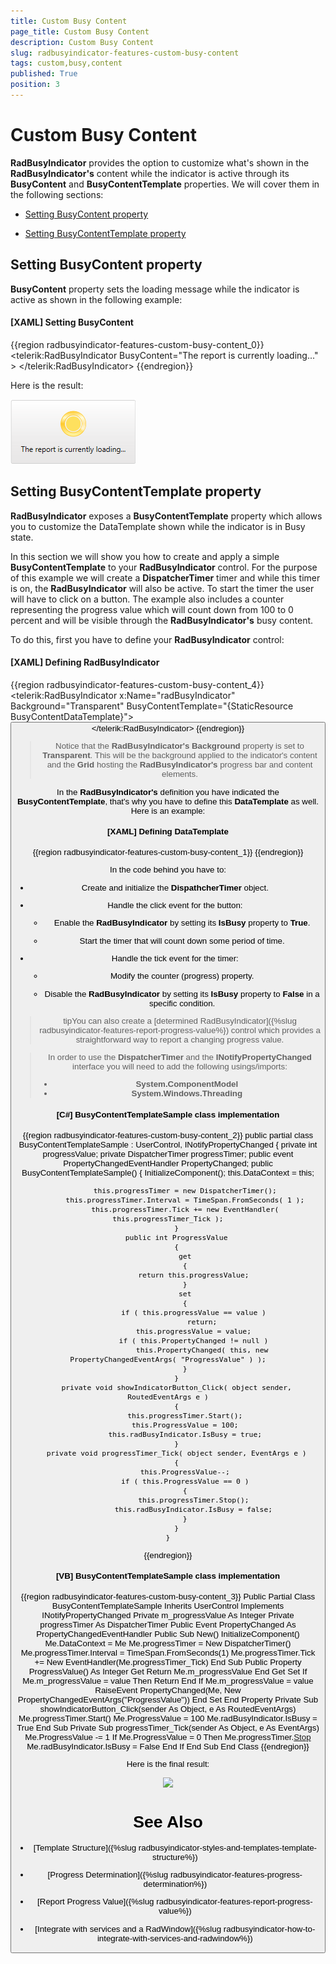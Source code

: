 ```yaml
---
title: Custom Busy Content
page_title: Custom Busy Content
description: Custom Busy Content
slug: radbusyindicator-features-custom-busy-content
tags: custom,busy,content
published: True
position: 3
---
```


# Custom Busy Content

__RadBusyIndicator__ provides the option to customize what's shown in the __RadBusyIndicator's__ content while the indicator is active through its __BusyContent__ and __BusyContentTemplate__ properties. We will cover them in the following sections:

 * [Setting BusyContent property](#setting-busycontent-property)
 
 * [Setting BusyContentTemplate property](#setting-busycontenttemplate-property)
 
## Setting BusyContent property

__BusyContent__ property sets the loading message while the indicator is active as shown in the following example:

#### __[XAML] Setting BusyContent__

{{region radbusyindicator-features-custom-busy-content_0}}
	<telerik:RadBusyIndicator BusyContent="The report is currently loading..." >
        <!-- the content here -->
    </telerik:RadBusyIndicator>
{{endregion}}

Here is the result:

![](images/radbusyindicator_features_busycontent_0.png)

## Setting BusyContentTemplate property

__RadBusyIndicator__ exposes a __BusyContentTemplate__ property which allows you to customize the DataTemplate shown while the indicator is in Busy state.

In this section we will show you how to create and apply a simple __BusyContentTemplate__ to your __RadBusyIndicator__ control. For the purpose of this example we will create a __DispatcherTimer__ timer and while this timer is on, the __RadBusyIndicator__ will also be active. To start the timer the user will have to click on a button. The example also includes a counter representing the progress value which will count down from 100 to 0 percent and will be visible through the __RadBusyIndicator's__ busy content.

To do this, first you have to define your __RadBusyIndicator__ control:

#### __[XAML] Defining RadBusyIndicator__

{{region radbusyindicator-features-custom-busy-content_4}}
	<telerik:RadBusyIndicator x:Name="radBusyIndicator"
	                          Background="Transparent"
	                          BusyContentTemplate="{StaticResource BusyContentDataTemplate}">
	    <Grid>
	         <TextBlock Text="Some Content"
	                    TextAlignment="Center" />
	         <Button Content="Show RadBusyIndicator"
	                 VerticalAlignment="Bottom"
	                 Click="showIndicatorButton_Click"
	                 Width="150" />
	    </Grid>
	</telerik:RadBusyIndicator>
{{endregion}}

>Notice that the __RadBusyIndicator's Background__ property is set to __Transparent__. This will be the background applied to the indicator's content and the __Grid__ hosting the __RadBusyIndicator's__ progress bar and content elements.

In the __RadBusyIndicator's__ definition you have indicated the __BusyContentTemplate__, that's why you have to define this __DataTemplate__ as well. Here is an example:

#### __[XAML] Defining DataTemplate__

{{region radbusyindicator-features-custom-busy-content_1}}
	<DataTemplate x:Key="BusyContentDataTemplate">
	    <StackPanel Orientation="Horizontal"
	                DataContext="{Binding DataContext, ElementName=radBusyIndicator}">
	        <TextBlock Text="Loading... "
	                   FontWeight="Bold" />
	        <TextBlock Text="{Binding ProgressValue}"
	                   FontWeight="Bold" />
	        <TextBlock Text="%"
	                   FontWeight="Bold" />
	    </StackPanel>
	</DataTemplate>
{{endregion}}

In the code behind you have to:

* Create and initialize the __DispathcherTimer__ object.

* Handle the click event for the button:

	* Enable the __RadBusyIndicator__ by setting its __IsBusy__ property to __True__.

	* Start the timer that will count down some period of time.

* Handle the tick event for the timer:

	* Modify the counter (progress) property.

	* Disable the __RadBusyIndicator__ by setting its __IsBusy__ property to __False__ in a specific condition.

>tipYou can also create a [determined RadBusyIndicator]({%slug radbusyindicator-features-report-progress-value%}) control which provides a straightforward way to report a changing progress value.

>In order to use the __DispatcherTimer__ and the __INotifyPropertyChanged__ interface you will need to add the following usings/imports: 
>* __System.ComponentModel__
>* __System.Windows.Threading__

#### __[C#] BusyContentTemplateSample class implementation__

{{region radbusyindicator-features-custom-busy-content_2}}
	public partial class BusyContentTemplateSample : UserControl, INotifyPropertyChanged
	{
	    private int progressValue;
	    private DispatcherTimer progressTimer;
	    public event PropertyChangedEventHandler PropertyChanged;
	    public BusyContentTemplateSample()
	    {
	        InitializeComponent();
	        this.DataContext = this;
	
	        this.progressTimer = new DispatcherTimer();
	        this.progressTimer.Interval = TimeSpan.FromSeconds( 1 );
	        this.progressTimer.Tick += new EventHandler( this.progressTimer_Tick );
	    }
	    public int ProgressValue
	    {
	        get
	        {
	            return this.progressValue;
	        }
	        set
	        {
	            if ( this.progressValue == value )
	                return;
	            this.progressValue = value;
	            if ( this.PropertyChanged != null )
	                this.PropertyChanged( this, new PropertyChangedEventArgs( "ProgressValue" ) );
	        }
	    }
	    private void showIndicatorButton_Click( object sender, RoutedEventArgs e )
	    {
	        this.progressTimer.Start();
	        this.ProgressValue = 100;
	        this.radBusyIndicator.IsBusy = true;
	    }
	    private void progressTimer_Tick( object sender, EventArgs e )
	    {
	        this.ProgressValue--;
	        if ( this.ProgressValue == 0 )
	        {
	            this.progressTimer.Stop();
	            this.radBusyIndicator.IsBusy = false;
	        }
	    }
	}
{{endregion}}

#### __[VB] BusyContentTemplateSample class implementation__

{{region radbusyindicator-features-custom-busy-content_3}}
	Public Partial Class BusyContentTemplateSample
	 Inherits UserControl
	 Implements INotifyPropertyChanged
	 Private m_progressValue As Integer
	 Private progressTimer As DispatcherTimer
	 Public Event PropertyChanged As PropertyChangedEventHandler
	 Public Sub New()
	  InitializeComponent()
	  Me.DataContext = Me
	  Me.progressTimer = New DispatcherTimer()
	  Me.progressTimer.Interval = TimeSpan.FromSeconds(1)
	  Me.progressTimer.Tick += New EventHandler(Me.progressTimer_Tick)
	 End Sub
	 Public Property ProgressValue() As Integer
	  Get
	   Return Me.m_progressValue
	  End Get
	  Set
	   If Me.m_progressValue = value Then
	    Return
	   End If
	   Me.m_progressValue = value
	   RaiseEvent PropertyChanged(Me, New PropertyChangedEventArgs("ProgressValue"))
	  End Set
	 End Property
	 Private Sub showIndicatorButton_Click(sender As Object, e As RoutedEventArgs)
	  Me.progressTimer.Start()
	  Me.ProgressValue = 100
	  Me.radBusyIndicator.IsBusy = True
	 End Sub
	 Private Sub progressTimer_Tick(sender As Object, e As EventArgs)
	  Me.ProgressValue -= 1
	  If Me.ProgressValue = 0 Then
	   Me.progressTimer.[Stop]()
	   Me.radBusyIndicator.IsBusy = False
	  End If
	 End Sub
	End Class
{{endregion}}

Here is the final result:

![](images/radbusyindicator_styles_and_templates_busycontenttemplate_010.png)

# See Also

 * [Template Structure]({%slug radbusyindicator-styles-and-templates-template-structure%})

 * [Progress Determination]({%slug radbusyindicator-features-progress-determination%})

 * [Report Progress Value]({%slug radbusyindicator-features-report-progress-value%})

 * [Integrate with services and a RadWindow]({%slug radbusyindicator-how-to-integrate-with-services-and-radwindow%})
